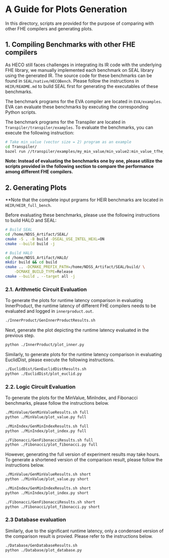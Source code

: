 # A Guide for Plots Generation
In this directory, scripts are provided for the purpose of 
comparing with other FHE compilers and generating plots.

## 1. Compiling Benchmarks with other FHE compilers 
As HECO still faces challenges in integrating its IR code with the 
underlying FHE library, we manually implemented each benchmark on 
SEAL library using the generated IR. The source code for these 
benchmarks can be found in `SEAL/native/HECOBench`. Please follow 
the instructions in `HEIR/README.md` to bulld SEAL first for 
generating the executables of these benchmarks.  


The benchmark programs for the EVA compiler are located in 
`EVA/examples`. EVA can evaluate these benchmarks by executing 
the corresponding Python scripts.

The benchmark programs for the Transpiler are located in 
`Transpiler/transpiler/examples`. To evaluate the benchmarks, 
you can execute the following instruction: 
```sh
# Take min_value (vector size = 2) program as an example
cd Transpiler/
bazel run //transpiler/examples/my_min_value/min_value2:min_value_tfhe_testbench
```

**Note: Instead of evaluating the benchmarks one by one, please utilize 
the scripts provided in the following section to compare the 
performance among different FHE compilers.**

## 2. Generating Plots
**Note that the complete input prgrams for HEIR benchmarks are 
located in `HEIR/HEIR_full_bench`.  

Before evaluating these benchmarks, please use the following 
instructions to build HALO and SEAL:
```sh
# Build SEAL
cd /home/NDSS_Artifact/SEAL/
cmake -S . -B build -DSEAL_USE_INTEL_HEXL=ON
cmake --build build -j

# Build HALO
cd /home/NDSS_Artifact/HALO/
mkdir build && cd build
cmake .. -DCMAKE_PREFIX_PATH=/home/NDSS_Artifact/SEAL/build/ \
    -DCMAKE_BUILD_TYPE=Release
cmake --build . --target all -j
```

### 2.1. Arithmetic Circuit Evaluation
To generate the plots for runtime latency comparison in evaluating 
InnerProduct, the runtime latency of different FHE compilers needs 
to be evaluated and logged in `innerproduct.out`.
```sh
./InnerProduct/GenInnerProductResults.sh
```
Next, generate the plot depicting the runtime latency evaluated in 
the previous step.
```sh
python ./InnerProduct/plot_inner.py
```

Similarly, to generate plots for the runtime latency comparison in 
evaluating EuclidDist, please execute the following instructions.
```sh
./EuclidDist/GenEuclidDistResults.sh
python ./EuclidDist/plot_euclid.py
```
### 2.2. Logic Circuit Evaluation
To generate the plots for the MinValue, MinIndex, and Fibonacci 
benchmarks, please follow the instructions below.
```sh
./MinValue/GenMinValueResults.sh full
python ./MinValue/plot_value.py full

./MinIndex/GenMinIndexResults.sh full
python ./MinIndex/plot_index.py full

./Fibonacci/GenFibonacciResults.sh full
python ./Fibonacci/plot_fibonacci.py full
```
However, generating the full version of experiment results may take 
hours. To generate a shortened version of the comparison result, please 
follow the instructions below.
```sh
./MinValue/GenMinValueResults.sh short
python ./MinValue/plot_value.py short

./MinIndex/GenMinIndexResults.sh short
python ./MinIndex/plot_index.py short

./Fibonacci/GenFibonacciResults.sh short
python ./Fibonacci/plot_fibonacci.py short
```
### 2.3 Database evaluation
Similarly, due to the significant runtime latency, only a condensed version
of the comparison result is provied. Please refer to the instructions
below.
```sh
./Database/GenDatabaseResults.sh
python ./Database/plot_database.py
```